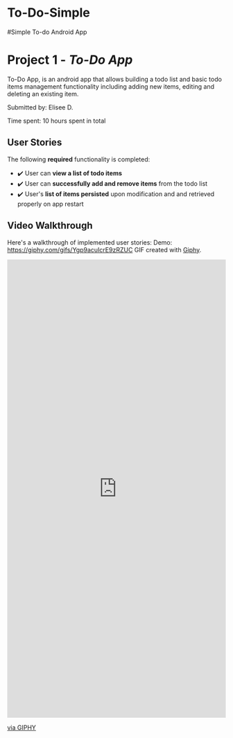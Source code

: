 # To-Do-Simple
#Simple To-do Android App
# Project 1 - *To-Do App*

To-Do App, is an android app that allows building a todo list and basic todo items management functionality including adding new items, editing and deleting an existing item.

Submitted by: Elisee D.

Time spent: 10 hours spent in total

## User Stories

The following **required** functionality is completed:

* ✔️ User can **view a list of todo items**
* ✔️ User can **successfully add and remove items** from the todo list
* ✔️ User's **list of items persisted** upon modification and and retrieved properly on app restart


## Video Walkthrough

Here's a walkthrough of implemented user stories:
Demo: https://giphy.com/gifs/Ygp9acuIcrE9zRZUC
GIF created with [Giphy](https://giphy.com/gifs/Ygp9acuIcrE9zRZUCF).
<div style="width:100%;height:0;padding-bottom:210%;position:relative;"><iframe src="https://giphy.com/embed/Ygp9acuIcrE9zRZUCF" width="100%" height="100%" style="position:absolute" frameBorder="0" class="giphy-embed" allowFullScreen></iframe></div><p><a href="https://giphy.com/gifs/Ygp9acuIcrE9zRZUCF">via GIPHY</a></p>
